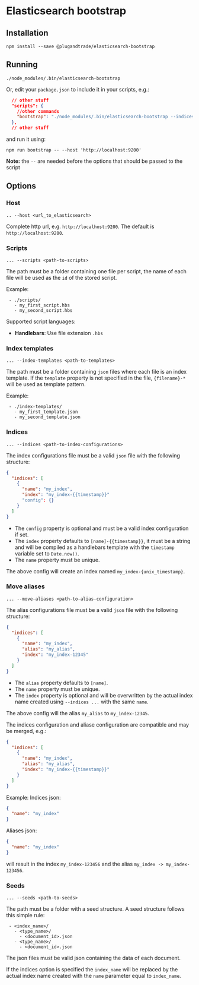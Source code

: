 # Elasticsearch bootstrap

## Installation

```
npm install --save @plugandtrade/elasticsearch-bootstrap
```

## Running

```
./node_modules/.bin/elasticsearch-bootstrap
```

Or, edit your `package.json` to include it in your scripts, e.g.:
```json
  // other stuff
  "scripts": {
    //other commands
    "bootstrap": "./node_modules/.bin/elasticsearch-bootstrap --indices ./indices.json"
  },
  // other stuff
```

and run it using:
```
npm run bootstrap -- --host 'http://localhost:9200' 
```
**Note:** the `--` are needed before the options that should be passed to the script

## Options

### Host

```
.. --host <url_to_elasticsearch>
```

Complete http url, e.g. `http://localhost:9200`. The default is `http://localhost:9200`.

### Scripts

```
... --scripts <path-to-scripts>
```

The path must be a folder containing one file per script, the name of each file will be used as the `id` of the stored script.

Example:
```
 - ./scripts/
   - my_first_script.hbs
   - my_second_script.hbs
```

Supported script languages:
 * **Handlebars**: Use file extension `.hbs`

### Index templates

```
... --index-templates <path-to-templates>
```

The path must be a folder containing `json` files where each file is an index template. If the `template` property is not specified in the file, `{filename}-*` will be used as template pattern.

Example:
```
 - ./index-templates/
   - my_first_template.json
   - my_second_template.json
```

### Indices

```
... --indices <path-to-index-configurations>
```

The index configurations file must be a valid `json` file with the following structure:

```json
{
  "indices": [
    {
      "name": "my_index",
      "index": "my_index-{{timestamp}}"
      "config": {}
    }
  ]
}
```

 * The `config` property is optional and must be a valid index configuration if set.
 * The `index` property defaults to `[name]-{{timestamp}}`, it must be a string
   and will be compiled as a handlebars template with the `timestamp` variable set
   to `Date.now()`.
 * The `name` property must be unique.

The above config will create an index named `my_index-{unix_timestamp}`.

### Move aliases

```
... --move-aliases <path-to-alias-configuration>
```

The alias configurations file must be a valid `json` file with the following structure:

```json
{
  "indices": [
    {
      "name": "my_index",
      "alias": "my_alias",
      "index": "my_index-12345"
    }
  ]
}
```

 * The `alias` property defaults to `[name]`.
 * The `name` property must be unique.
 * The `index` property is optional and will be overwritten by the actual index name created using `--indices ...` with the same `name`.

The above config will the alias `my_alias` to `my_index-12345`.

The indices configuration and aliase configuration are compatible and may be merged, e.g.:
```json
{
  "indices": [
    {
      "name": "my_index",
      "alias": "my_alias",
      "index": "my_index-{{timestamp}}"
    }
  ]
}
```

Example:
Indices json:
```json
{
  "name": "my_index"
}
```

Aliases json:
```json
{
  "name": "my_index"
}
```

will result in the index `my_index-123456` and the alias `my_index -> my_index-123456`.

### Seeds

```
... --seeds <path-to-seeds>
```

The path must be a folder with a seed structure. A seed structure follows this simple rule:

```
 - <index_name>/
   - <type_name>/
     - <document_id>.json
   - <type_name>/
     - <document_id>.json
```

The json files must be valid json containing the data of each document.

If the indices option is specified the `index_name` will be replaced by the
actual index name created with the `name` parameter equal to `index_name`.
